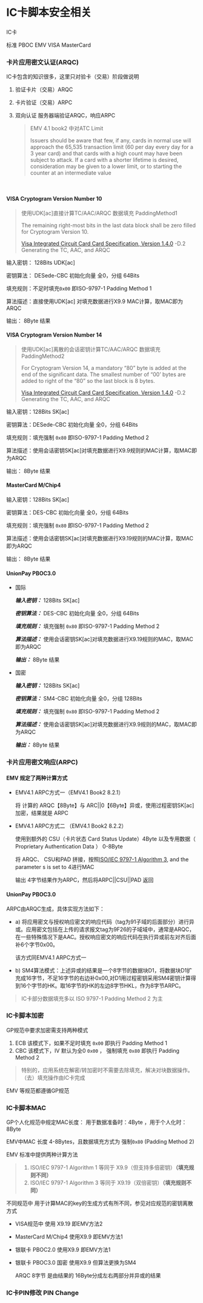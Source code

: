 # IC卡脚本安全相关

### 

IC卡

标准 PBOC EMV VISA MasterCard

### 卡片应用密文认证\(ARQC\)

IC卡包含的知识很多，这里只对验卡（交易）阶段做说明

1. 验证卡片（交易）ARQC
2. 卡片验证（交易）ARPC
3. 双向认证 服务器端验证ARQC，响应ARPC

   > EMV 4.1 book2 中对ATC Limit
   >
   > Issuers should be aware that few, if any, cards in normal use will approach the 65,535 transaction limit \(60 per day every day for a 3 year card\) and that cards with a high count may have been subject to attack. If a card with a shorter lifetime is desired, consideration may be given to a lower limit, or to starting the counter at an intermediate value

   ​

#### VISA Cryptogram Version Number 10

> 使用UDK\[ac\]直接计算TC/AAC/ARQC 数据填充 PaddingMethod1
>
> The remaining right-most bits in the last data block shall be zero filled for Cryptogram Version 10.
>
> [Visa Integrated Circuit Card Card Specification, Version 1.4.0](VIS1.4.0) -D.2 Generating the TC, AAC, and ARQC

输入密钥： 128Bits UDK\[ac\]

密钥算法： DESede-CBC 初始化向量 全0，分组 64Bits

填充规则：不足时填充`0x00` 即ISO-9797-1 Padding Method 1

算法描述：直接使用UDK\[ac\] 对填充数据进行X9.9 MAC计算，取MAC即为ARQC

输出： 8Byte 结果

#### VISA Cryptogram Version Number 14

> 使用UDK\[ac\]离散的会话密钥计算TC/AAC/ARQC 数据填充 PaddingMethod2
>
> For Cryptogram Version 14, a mandatory “80” byte is added at the end of the significant data. The smallest number of “00’ bytes are added to right of the “80” so the last block is 8 bytes.
>
> [Visa Integrated Circuit Card Card Specification, Version 1.4.0](VIS1.4.0) -D.2 Generating the TC, AAC, and ARQC

输入密钥：128Bits SK\[ac\]

密钥算法：DESede-CBC 初始化向量 全0，分组 64Bits

填充规则：填充强制 `0x80` 即ISO-9797-1 Padding Method 2

算法描述：使用会话密钥SK\[ac\]对填充数据进行X9.9规则的MAC计算，取MAC即为ARQC

输出： 8Byte 结果

#### MasterCard M/Chip4

输入密钥：128Bits SK\[ac\]

密钥算法：DES-CBC 初始化向量 全0，分组 64Bits

填充规则：填充强制 `0x80` 即ISO-9797-1 Padding Method 2

算法描述：使用会话密钥SK\[ac\]对填充数据进行X9.19规则的MAC计算，取MAC即为ARQC

输出： 8Byte 结果

#### UnionPay  PBOC3.0

* 国际

  _**输入密钥：**_ 128Bits SK\[ac\]

  _**密钥算法：**_ DES-CBC 初始化向量 全0，分组 64Bits

  _**填充规则：**_ 填充强制 `0x80` 即ISO-9797-1 Padding Method 2

  _**算法描述：**_ 使用会话密钥SK\[ac\]对填充数据进行X9.19规则的MAC，取MAC即为ARQC

  _**输出：**_ 8Byte 结果

* 国密

  _**输入密钥：**_ 128Bits SK\[ac\]

  _**密钥算法：**_ SM4-CBC 初始化向量 全0，分组 128Bits

  _**填充规则：**_ 填充强制 `0x80` 即ISO-9797-1 Padding Method 2

  _**算法描述：**_ 使用会话密钥SK\[ac\]对填充数据进行X9.9规则的MAC，取MAC即为ARQC

  _**输出：**_ 8Byte 结果

### 卡片应用密文响应\(ARPC\)

#### EMV 规定了两种计算方式

* EMV4.1 ARPC方式一（EMV4.1 Book2 8.2.1）

  将 计算的 ARQC【8Byte】与 ARC\|\|0【6Byte】异或，使用过程密钥SK\[ac\]加密，结果就是 ARPC

* EMV4.1 ARPC方式二 （EMV4.1 Book2 8.2.2）

  使用到额外的 CSU（卡片状态 Card Status Update）4Byte 以及专用数据（ Proprietary Authentication Data ） 0-8Byte

  将 ARQC、 CSU和PAD 拼接，按照[ISO/IEC 9797-1 Algorithm 3](https://en.wikipedia.org/wiki/ISO/IEC_9797-1#MAC_algorithm_3), and the parameter s is set to 4进行MAC

  输出 4字节结果作为ARPC，然后将ARPC\|\|CSU\|\|PAD 返回

#### UnionPay  PBOC3.0

ARPC由ARQC生成，具体实现方法如下：

* a\) 将应用密文与授权响应密文的响应代码（tag为91子域的后面部分）进行异或。应用密文包括在上传的请求报文tag为9F26的子域域中，通常是ARQC，在一些特殊情况下是AAC。授权响应密文的响应代码在执行异或前左对齐后面补6个字节0x00。

  该方式同EMV4.1 ARPC方式一

* b\) SM4算法模式：上述异或的结果是一个8字节的数据块D1，将数据块D1扩充成16字节，不足16字节的右边补0x00,对D1用过程密钥采用SM4密钥计算得到16个字节的HK。取16字节的HK的左边8字节HKL，作为8字节ARPC。

> IC卡部分数据填充多以 ISO 9797-1 Padding Method 2 为主

### IC卡脚本加密

GP规范中要求加密需支持两种模式

1. ECB 该模式下，如果不足时填充 `0x00` 即执行 Padding Method 1
2. CBC 该模式下，IV 默认为全0 `0x00` ， 强制填充 `0x80` 即执行 Padding Method 2

> 特别的，应用系统在解密/转加密时不需要去除填充，解决对块数据操作。（去）填充操作由IC卡完成

EMV 等规范都遵循GP规范

### IC卡脚本MAC

GP个人化规范中规定MAC长度： 用于数据准备时：4Byte ，用于个人化时：8Byte

EMV中MAC 长度 4-8Bytes，且数据填充方式为 强制`0x80` \(Padding Method 2\)

EMV 标准中提供两种计算方法

> 1. ISO/IEC 9797-1 Algorithm 1  等同于 X9.9（但支持多倍密钥）**（填充规则不同）**
> 2. ISO/IEC 9797-1 Algorithm 3  等同于 X9.19（双倍密钥）**（填充规则不同）**

不同规范中 用于计算MAC的key的生成方式有所不同，参见对应规范的密钥离散方式

* VISA规范中  使用 X9.19 即EMV方法2
* MasterCard  M/Chip4 使用X9.9 即EMV方法1
* 银联卡 PBOC2.0 使用X9.9 即EMV方法1   
* 银联卡 PBOC3.0 国密 使用X9.9 但算法更换为SM4

  ARQC 8字节 是由结果的 16Byte分成左右两部分并异或的结果

### IC卡PIN修改 PIN Change


